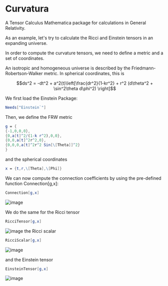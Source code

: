 # Curvatura
A Tensor Calculus Mathematica package for calculations in General Relativity.

As an example, let's try to calculate the Ricci and Einstein tensors in an expanding universe.

In order to compute the curvature tensors, we need to define a metric and a set of coordinates. 

An isotropic and homogeneous universe is described by the Friedmann-Robertson-Walker metric. In spherical coordinates, this is
```math
ds^2 = -dt^2 + a^2(t)\left[\frac{dr^2}{1-kr^2} + r^2 (d\theta^2 + \sin^2\theta d\phi^2) \right]
```

We first load the Einstein Package:
```Mathematica
Needs["Einstein`"]
```

Then, we define the FRW metric 
```Mathematica
g = {
{-1,0,0,0},
{0,a[t]^2/(1-k r^2),0,0},
{0,0,a[t]^2r^2,0},
{0,0,0,a[t]^2r^2 Sin[\[Theta]]^2}
}
```
and the spherical coordinates
```Mathematica
x = {t,r,\[Theta],\[Phi]}
```

We can now compute the connection coefficients by using the pre-defined function Connection[g,x]:
```Mathematica
Connection[g,x]
```
![image](https://github.com/apalessandro/Curvatura/assets/48097299/9d5df438-d71d-4874-8d0e-0ca5240a907f)

We do the same for the Ricci tensor
```Mathematica
RicciTensor[g,x]
```
![image](https://github.com/apalessandro/Curvatura/assets/48097299/006ac216-a150-49ed-986b-4961d94dc4a9)
the Ricci scalar
```Mathematica
RicciScalar[g,x]
```
![image](https://github.com/apalessandro/Curvatura/assets/48097299/aeee824a-f141-4ecb-8f0c-600169e42486)

and the Einstein tensor
```Mathematica
EinsteinTensor[g,x]
```
![image](https://github.com/apalessandro/Curvatura/assets/48097299/04595de1-308e-4c5c-880a-9c23789a1722)



